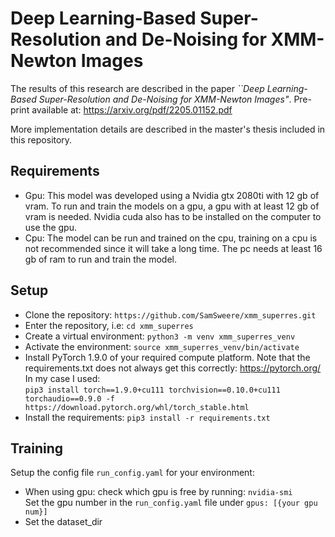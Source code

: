 # Deep Learning-Based Super-Resolution and De-Noising for XMM-Newton Images
The results of this research are described in the paper <em>``Deep Learning-Based Super-Resolution and De-Noising for XMM-Newton Images"</em>. Pre-print available at: https://arxiv.org/pdf/2205.01152.pdf

More implementation details are described in the master's thesis included in this repository.


## Requirements
- Gpu: This model was developed using a Nvidia gtx 2080ti with 12 gb of vram. To run and train the models on a gpu, a gpu with at least 12 gb of vram is needed. 
Nvidia cuda also has to be installed on the computer to use the gpu.
- Cpu: The model can be run and trained on the cpu, training on a cpu is not recommended since it will take a long time. The pc needs at least 16 gb of ram to run and train the model.

## Setup
 - Clone the repository: `https://github.com/SamSweere/xmm_superres.git`
 - Enter the repository, i.e: `cd xmm_superres`
 - Create a virtual environment: `python3 -m venv xmm_superres_venv`
 - Activate the environment: `source xmm_superres_venv/bin/activate`
 - Install PyTorch 1.9.0 of your required compute platform. Note that the requirements.txt does not always get this correctly:
https://pytorch.org/ <br>
In my case I used:  <br>
`pip3 install torch==1.9.0+cu111 torchvision==0.10.0+cu111 torchaudio==0.9.0 -f https://download.pytorch.org/whl/torch_stable.html`
 - Install the requirements: `pip3 install -r requirements.txt`

## Training
Setup the config file `run_config.yaml` for your environment:
 - When using gpu: check which gpu is free by running: `nvidia-smi` <br>
Set the gpu number in the `run_config.yaml` file under `gpus: [{your gpu num}]` 
 - Set the dataset_dir
